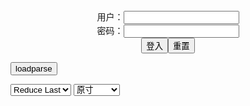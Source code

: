 <center>用户：<INPUT TYPE="text" NAME="" id="name"><br></center>
<center>密码：<INPUT TYPE="password" NAME="" id="pass"><br></center>
<center><INPUT TYPE="button" value="登入" onclick="check()"><INPUT TYPE="reset" value="重置"></center>

<div style="display: none" id="mdm" name="dmd">
  <button onclick="location.reload()">Cover 0</button>
</div>

<button style="display: none" name="dmd" onclick="toggleb()">toggle</button>
<button onclick="loadparse()">loadparse</button>

<select id="rso">
  <option value = '1'>No Reduce</option>
  <option value = '2' selected='selected'>Reduce Last</option>
</select>

<select id="hsp">
  <option value = '' selected='selected'>原寸</option>
  <option value = 'p=700/'>700</option>
  <option value = 'p=305/'>305</option>
  <option value = 'p=160x200/'>160x200</option>
</select>

<br>
<div style="display: none" id="mdc" name="dmd">
</div>

<pre style="display: none" id = "raw">
<!-- 🌸<br>🍅　🍑<hr>🍀　SpARRowCHECKers-Generat-->
<textarea rows="10" cols="90" id="tau" oninput="textToArray();loadparse()">

https://static5.hentai-cosplays.com/upload/20210822/237/241848/p=700/16.jpg
https://static9.hentai-cosplays.com/upload/20220423/296/302570/p=700/23.jpg
https://static7.hentai-cosplays.com/upload/20220208/288/294897/p=700/194.jpg
https://static8.hentai-cosplays.com/upload/20220323/293/299856/p=305/25.jpg
https://static8.hentai-cosplays.com/upload/20220323/293/299858/p=700/28.jpg
https://static8.hentai-cosplays.com/upload/20220323/293/299859/p=700/27.jpg
https://static6.hentai-cosplays.com/upload/20211220/260/266019/p=700/23.jpg
https://static6.hentai-cosplays.com/upload/20211222/262/267432/p=700/25.jpg
https://static7.hentai-cosplays.com/upload/20220208/288/294837/p=700/194.jpg
https://static6.hentai-cosplays.com/upload/20211219/260/265518/p=700/18.jpg
https://static6.hentai-cosplays.com/upload/20211219/260/265523/p=700/29.jpg
https://static9.porn-images-xxx.com/upload/20210729/923/944418/p=700/41.jpg
https://static4.porn-images-xxx.com/upload/20190925/697/713521/p=700/31.jpg
https://static8.porn-images-xxx.com/upload/20210514/915/936197/p=700/147.jpg
https://static9.porn-images-xxx.com/upload/20210707/921/942177/p=700/82.jpg
https://static9.porn-images-xxx.com/upload/20210729/923/944419/p=700/36.jpg
https://static8.porn-images-xxx.com/upload/20210514/915/936197/p=700/147.jpg
https://static4.porn-images-xxx.com/upload/20200213/776/793631/p=700/34.jpg
https://static6.hentai-cosplays.com/upload/20211218/259/264345/p=700/55.jpg
https://static6.hentai-cosplays.com/upload/20211218/259/264339/p=700/70.jpg
https://static2.hentai-cosplays.com/upload/20200922/176/179771/p=700/64.jpg

</textarea><br><!-- 🍀<br>🍑　🍅<hr>🌸 -->

<textarea rows="30" cols="100" id="tar" oninput="loadparse()">

Fantasy Factory 小丁Patron Girl in Black - エロコスプレ
https://ja.hentai-cosplays.com/image/fantasy-factory-kocho-patron-girl-in-black/

https://static5.hentai-cosplays.com/upload/20210822/237/241848/p=700/16.jpg

<font size="1" style="color:#DCDCDC">2022-06-03</font>

[Fantasy Factory 小丁] - Ere and Ishtar - エロコスプレ
https://ja.hentai-cosplays.com/image/fantasy-factory-ding-ere-and-ishtar/

https://static9.hentai-cosplays.com/upload/20220423/296/302570/p=700/23.jpg

<font size="1" style="color:#DCDCDC">2022-05-17</font>

[小丁こまち] 2021.10 [小丁こまち] 2021.10 - エロコスプレ
https://ja.hentai-cosplays.com/image/-202110--202110/

https://static7.hentai-cosplays.com/upload/20220208/288/294897/p=700/194.jpg

<font size="1" style="color:#DCDCDC">2022-04-29</font>

[Fantasy Factory 小丁] - Half Bloomers - エロコスプレ
https://ja.hentai-cosplays.com/image/fantasy-factory-ding-half-bloomers/

https://static8.hentai-cosplays.com/upload/20220323/293/299856/p=305/25.jpg

<font size="1" style="color:#DCDCDC">2022-03-30</font>

[Fantasy Factory 小丁] - Grid Love - エロコスプレ
https://ja.hentai-cosplays.com/image/fantasy-factory-alley-grid-love/

https://static8.hentai-cosplays.com/upload/20220323/293/299858/p=700/28.jpg

<font size="1" style="color:#DCDCDC">2022-03-30</font>

[小丁Patron] Leather Seduce 皮衣濕身誘惑 (Fantasy Factory) - エロコスプレ
https://ja.hentai-cosplays.com/image/kocho-patron-leather-seduce-self-restraint-fantasy-factory/

https://static8.hentai-cosplays.com/upload/20220323/293/299859/p=700/27.jpg

<font size="1" style="color:#DCDCDC">2022-03-29</font>

[Fantasy Factory]明日方舟 W - エロコスプレ
https://ja.hentai-cosplays.com/image/fantasy-factory-tomorrow-ark-w/

https://static6.hentai-cosplays.com/upload/20211220/260/266019/p=700/23.jpg

<font size="1" style="color:#DCDCDC">2022-03-07</font>

<h4 style="color:#1E90FF">[Fantasy Factory 小丁] - Shuten Douji - エロコスプレ</h4>
https://ja.hentai-cosplays.com/image/fantasy-factory-alley-shuten-douji/

https://static6.hentai-cosplays.com/upload/20211222/262/267432/p=700/25.jpg

<font size="1" style="color:#DCDCDC">2022/2/11 上午11:18:01</font>

<font size="2"><b>
[小丁こまち] 2021.10 - エロコスプレ</b></font><br>
https://ja.hentai-cosplays.com/image/kocho-komachi-202110/

https://static7.hentai-cosplays.com/upload/20220208/288/294837/p=700/194.jpg

<font size="1" style="color:#DCDCDC"><b>2022/2/9 下午3:33:42</b></font><br>

<font size="2"><b>
Fantasy Factory 小丁]OTs-14 business suit - エロコスプレ</b></font><br>
https://ja.hentai-cosplays.com/image/fantasy-factory-ots-14-business-suit/

https://static6.hentai-cosplays.com/upload/20211219/260/265518/p=700/18.jpg

<font size="1" style="color:#DCDCDC"><b>2021/12/30 下午8:52:23</b></font><br>

<font size="2"><b>
[小丁 Fantasy Factory] Sirius - エロコスプレ</b></font><br>
https://ja.hentai-cosplays.com/image/-fantasy-factory-sirius/

https://static6.hentai-cosplays.com/upload/20211219/260/265523/p=700/29.jpg

<font size="1" style="color:#DCDCDC"><b>2021/12/30 下午8:52:56</b></font><br>

<font size="2"><b>
Kocho Komachi 小丁こまち - ３次エロ画像 - エロ画像</b></font><br>
https://ja.porn-images-xxx.com/image/kocho-komachi-kocho-komachi-1/

<font size="1" style="color:#DCDCDC"><b>2021/12/15 下午2:23:57</b></font><br>

<font size="2"><b>
普通に乳首見せてるzgコスプレイヤーの小丁こまちさん - エロコスプレ</b></font><br>
https://ja.hentai-cosplays.com/image/chinese-cosplayer-kocho-komachi-who-shows-nipples-normally/

<font size="1" style="color:#DCDCDC"><b>2021/12/15 下午2:25:31</b></font><br>

<font size="2"><b>
キレイなピンクの乳首にパイパン！全裸になっちゃう露出系美人コスプレイヤー「小丁こまち」ヌード画像137枚 - ３次エロ画像 - エロ画像</b></font><br>
https://ja.porn-images-xxx.com/image/shaved-on-beautiful-pink-nipples-exposed-beautiful-cosplayer-kocho-komachi-nude-image-137-pieces-that-become-naked/

<font size="1" style="color:#DCDCDC"><b>2021/12/15 下午2:34:22</b></font><br>

<font size="2"><b>
「小丁こまち」透けてるセーラーコスプレでピンクのパイパンと乳首を見せつけ！露出ヌード画像 71枚 - ３次エロ画像 - エロ画像</b></font><br>
https://ja.porn-images-xxx.com/image/show-off-pink-shaved-bread-and-nipples-in-sailor-cosplay-that-is-transparent-kocho-komachi-71-exposed-nude-images/

<font size="1" style="color:#DCDCDC"><b>2021/12/15 下午2:35:15</b></font><br>

<font size="2"><b>
Kocho Komachi 小丁こまち - ３次エロ画像 - エロ画像</b></font><br>
https://ja.porn-images-xxx.com/image/kocho-komachi-kocho-komachi/

<font size="1" style="color:#DCDCDC"><b>2021/12/15 下午2:35:51</b></font><br>

<font size="2"><b>
キレイなピンクの乳首にパイパン！全裸になっちゃう露出系美人コスプレイヤー「小丁こまち」ヌード画像137枚 - ３次エロ画像 - エロ画像</b></font><br>
https://ja.porn-images-xxx.com/image/shaved-on-beautiful-pink-nipples-exposed-beautiful-cosplayer-kocho-komachi-nude-image-137-pieces-that-become-naked/

<font size="1" style="color:#DCDCDC"><b>2021/12/20 下午4:16:40</b></font><br>

<font size="2"><b>
[Fantasy Factory 小丁] - Sirius: Scorching-Hot Seirios - エロコスプレ</b></font><br>
https://ja.hentai-cosplays.com/image/fantasy-factory--sirius-scorching-hot-seirios/

<font size="1" style="color:#DCDCDC"><b>2021/12/21 下午8:48:30</b></font><br>

<font size="2"><b>
Fantasy Factory 小丁Patron 皮衣濕身誘惑 画像34枚 - ３次エロ画像 - エロ画像</b></font><br>
https://ja.porn-images-xxx.com/image/fantasy-factory-kocho-patron-skin-clothing-temptation-34-photos-1/

<font size="1" style="color:#DCDCDC"><b>2021/12/21 下午8:46:19</b></font><br>

<font size="2"><b>
[Fantasy Factory 小丁] - Kashima - エロコスプレ</b></font><br>
https://ja.hentai-cosplays.com/image/fantasy-factory--kashima/

<font size="1" style="color:#DCDCDC"><b>2021/12/21 下午8:49:06</b></font><br>

<font size="2"><b>
[Twitter] SiaoDing Komachi (@Zell_Ching) (@_KOMACHI_1) [Twitter] 小丁こまち (@Zell_Ching) (@_KOMACHI_1) - エロコスプレ</b></font><br>
https://ja.hentai-cosplays.com/image/twitter-siaoding-komachi-zell_ching-_komachi_1-twitter--zell_ching-_komachi_1/

<font size="1" style="color:#DCDCDC"><b>2021/12/21 下午8:47:27</b></font><br>

</textarea>
</pre>

<link
  rel="stylesheet"
  href="https://cdn.jsdelivr.net/npm/@fancyapps/ui/dist/fancybox.css"
/>
<script src="https://cdn.jsdelivr.net/npm/@fancyapps/ui@4.0/dist/fancybox.umd.js"></script>

<script type="text/javascript">

var __urlRegex = /(\b(https?|ftp|file):\/\/[-A-Z0-9+&@#\/%?=~_|!:,.;]*[-A-Z0-9+&@#\/%=~_|])/ig;
var __imgRegex = /\.(?:jpe?g|gif|png)$/i;

textToArray();
loadparse();

function parseURL($string){

    var exp = __urlRegex;
    return $string.replace(exp,function(match){
            __imgRegex.lastIndex=0;
            if(__imgRegex.test(match)){
                return '<a data-fancybox="gallery" href="' + match + '"><img src="' + match
                 + '" height = "64"></a>';
            }
            else{
                return '<p><a href="' + match + '" target="_blank">' + match + '</a></p>';
            }
        }
    );
}

function textToArray(){
  var textArea = document.getElementById("tau");
  var arrayFromTextArea = textArea.value.split(String.fromCharCode(10));
  for ( var i = 0; i < arrayFromTextArea.length; i++ ) {
    generateM(arrayFromTextArea[i]);
  }
}

function generateM(url) {
  mdm.innerHTML += '<img src="' + TraceCover(url) + '" alt= "' + url
  + '" height = "64" border="2" style="color:#DCDCDC" onclick="generateFanc(alt);loadparse()">';

}

function TraceCover(url) {
  var SegmentArr = url.split('/');

  var Extens = SegmentArr.slice(-1).join().split('.').pop();
  var SegmentCount = SegmentArr.length - 2;

  var TopHalf = SegmentArr.slice(0,SegmentCount).join('/');

  return TopHalf + '/p=160x200/1.' + Extens + '\n';

}

function generateFanc(url) {
  var SegmentArr = url.split('/');
  var GeneratCount = SegmentArr.slice(-1).join().split('.').shift();
  var Extens = SegmentArr.slice(-1).join().split('.').pop();
  var SegmentCount = SegmentArr.length;
  var ReduceSegments = document.getElementById('rso').value;
  var HentaiSizeP = document.getElementById('hsp').value;
  var TopHalf = SegmentArr.slice(0,SegmentCount - ReduceSegments).join('/');
  tar.innerHTML = '';

  for (var j = 1; j <= GeneratCount; j++) {
    tar.innerHTML += TopHalf + '/' + HentaiSizeP + j + '.' + Extens + '\n';
  }
}

function loadparse() {
  mdc.innerHTML = parseURL(tar.value);
}

function check(){
  var name=document.getElementById("name").value;
  var pass=document.getElementById("pass").value;
  if(name==!/[^\s]/.test(new Date().getTime()) && pass==String.fromCharCode(window.atob("MTIx"))){
    var nd = document.getElementsByName("dmd");
    for (var i = 0; i <= nd.length; i++) {
      nd[i].style.display = "";
      }
      }else{
      }
}

function toggleb() {
  var x = document.getElementById("raw");
  if (x.style.display === "none") {
    x.style.display = "";
  } else {
    x.style.display = "none";
  }
}

</script>
